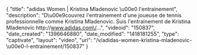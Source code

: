 {
    "title": "adidas Women | Kristina Mladenovic \u00e0 l'entrainement",
    "description": "D\u00e9couvrez l'entrainement d'une joueuse de tennis professionnelle comme Kristina Mladenovic. Suis l'entrainement de Kristina Mladenovic http:\/\/www.adidas.com\/...",
    "videoid": "150837",
    "date_created": "1396646880",
    "date_modified": "1418181255",
    "type": "captivate",
    "layout": "video",
    "url": "\/v\/adidas-women-kristina-mladenovic-\u00e0-l-entrainement\/150837"
}